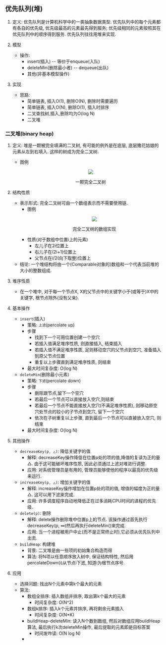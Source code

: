 ## **优先队列(堆)**

1. 定义:
    优先队列是计算机科学中的一类抽象数据类型.
    优先队列中的每个元素都有各自的优先级, 优先级最高的元素最先得到服务;
    优先级相同的元素按照其在优先队列中的顺序得到服务.
    优先队列往往用堆来实现.
    
2. 模型
    - 操作: 
        - insert(插入) -- 等价于enqueue(入队)
        - deleteMin(删除最小者) -- dequeue(出队)
        - 其他(非基本模型操作)
        
3. 实现
    - 思路:
        - 简单链表, 插入O(1), 删除O(N), 删除时需要遍历
        - 简单链表, 插入O(N), 删除O(1), 插入时排序
        - 二叉查找树,插入,删除均为O(log N)
        - 二叉堆
        
### **二叉堆**(binary heap)

1. 定义: 堆是一颗被完全填满的二叉树, 有可能的例外是在底层, 底层撒花姑娘的元素从左到右填入. 这样的树成为完全二叉树.
    - 图例
        <p align="center">
            <img src="https://github.com/mmflys/data-sturcture/blob/master/info/graph/binaryHeap.png">
            <p align="center">一颗完全二叉树</p>
        </p>
            
2. 结构性质
    - 表示形式: 完全二叉树可由一个数组表示而不需要使用链.
        - 图例
            <p align="center">
                <img src="https://github.com/mmflys/data-sturcture/blob/master/info/graph/binaryHeapArray.png">
                <p align="center">完全二叉树的数组实现</p>
            </p>
        - 性质(对于数组中位置i上的元素)
            - 左儿子在2i位置上
            - 右儿子在(2i+1)位置上
            - 父节点在i/2(向下取整)位置上
    - 结论: 一个堆结构将由一个(Comparable对象的)数组和一个代表当前堆的大小的整数组成.

3. 堆序性质
    - 在一个堆中, 对于每一个节点X, X的父节点中的关键字小于(或等于)X中的关键字, 根节点除外(没有父亲).
    
4. 基本操作
    - `insert`(插入)
        - 策略: `上滤`(percolate up)
        - 步骤
            - 找到下一个可用位置创建一个空穴
            - 若插入值满足堆序性质, 则直接插入, 结束插入
            - 若插入值不满足堆序性质, 足则移动空穴的父节点到空穴, 准备插入到原父节点位置
            - 重复以上步骤直到满足堆序性质, 则结束
        - 最大时间复杂度: O(log N)
    -  `deleteMin`(删除最小元素)
        - 策略: `下滤`(percolate down)
        - 步骤
            - 删除跟节点,留下一个空穴
            - 若最后一个节点可以直接放入空穴,则结束
            - 若最后一个节点不能直接放入空穴(不满足堆序性质), 则移动原空穴处节点的较小的子节点到空穴, 留下一个空穴
            - 依次在子树重复以上步骤, 直到最后一个节点可以直接放入空穴, 则结束
        - 最大时间复杂度: O(log N)

5. 其他操作
    - `decreaseKey(p, △)`: 降低关键字的值
        - 解释: decreaseKey操作降低在位置p处的项的值,降值的复读为正的量△. 由于这可能破坏堆序性质, 因此必须通过上滤对堆进行调整.
        - 应用: 对系统管理员是有用的, 管理员能够使他的程序以最高的优先级来运行.
    - `increaseKey(p, △)`: 增加关键字的值
        - 解释: increaseKey操作增加在位置p处的项的值, 增值的幅度为正的量△. 这可以用下滤来完成.
        - 应用: 许多调度程序自动地降低正在过多消耗CPU时间的进程的优先级.
    - `delete(p)`: 删除
        - 解释: delete操作删除堆中位置p上的节点. 该操作通过首先执行decreaseKey(p, ∞)然后再执行deleteMin()来完成.
        - 应用: 当一个进程被用户中止(而不是正常终止时),它必须从优先队列中出去.
    - `buildHeap`: 构建堆
        - 背景: 二叉堆是由一些项的初始集合构造而得
        - 算法: 将N项以任意顺序放入树中, 保证结构特性, 然后用percolateDown(i)从节点i下滤, 知道i为根节点序号.
        
6. 应用
    - 选择问题: 找出N个元素中第k个最大的元素
    - 算法: 
        - 数组全排序: 插入数组并排序, 取出第k个最大的元素
            - 时间复杂度: O(N^2)
        - 数组k排序: 插入k个元素并排序, 再将剩余元素插入
            - 时间复杂度: O(N*K)
        - buildHeap-deleteMin: 读入N个数到数组, 然后对数组应用buildHeap算法, 最后执行k次deleteMin操作, 最后提取的元素即是目标答案
            - 时间发咋读: O(N log N)
        - 
